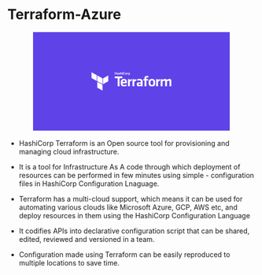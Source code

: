# Terraform-Azure
<p align="center">
<img src="./Diagrams/terraform.png" height="200" width="400">
<br />
</p>

- HashiCorp Terraform is an Open source tool for provisioning and managing cloud infrastructure.<br > 

- It is a tool for Infrastructure As A code through which deployment of resources can be performed in few minutes using simple - configuration files in HashiCorp Configuration Lnaguage.<br/>

- Terraform has a multi-cloud support, which means it can be used for automating various clouds like Microsoft Azure, GCP, AWS etc, and deploy resources in them using the HashiCorp Configuration Language

- It codifies APIs into declarative configuration script that can be shared, edited, reviewed and versioned in a team.

- Configuration made using Terraform can be easily reproduced to multiple locations to save time.
